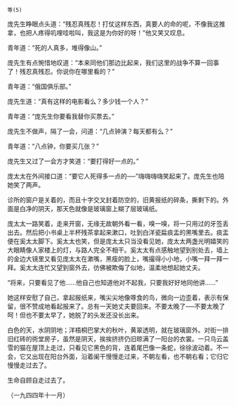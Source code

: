     等(5) 

   庞先生睁眼点头道：“残忍真残忍！打仗这样东西，真要人的命的呢，不像我这推拿，也把人疼得叽哩哇啦叫，我这是为你好的呀！”他又笑又叹息。

   青年道：“死的人真多，堆得像山。”

   庞先生有点惋惜地叹道：“本来同他们那边比起来，我们这里的战争不算一回事了！残忍真残忍。你说你在哪里看的？”

   青年道：“俄国俱乐部。”

   庞先生道：“真有这样的电影看么？多少钱一个人？”

   青年道：“庞先生你要看我替你买票去。”

   庞先生不做声，隔了一会，问道：“几点钟演？每天都有么？”

   青年道：“八点钟，你要买几张？”

   庞先生又过了一会方才笑道：“要打得好一点的。”

   庞太太在外间接口道：“要它人死得多一点的──”嗨嗨嗨嗨笑起来了。庞先生也陪她笑了两声。

   诊所的窗户是关着的，而且十字交叉封着防空的，旧黄报纸的碎条，撕剩下的。外面是白净的阴天，那天色就像是玻璃窗上糊了层玻璃纸。

   庞太太一路笑着，走来开窗，无缘无故朝外看一看，嗅一嗅，将一只用过的牙签丢出去。然后把小书桌上半杯残茶拿起来漱口，吐到白洋瓷扁痰盂的黑嘴里去。痰盂便在奚太太脚下。奚太太也笑，但是庞太太只当没看见她，庞太太两盏光明嬉笑的大眼睛像人家楼上的灯，与路人完全不相干。奚太太有点感触地望到别处去，墙上的金边大镜里又看见庞太太在漱嘴，黑瘦的脸上，嘴撮得小小地，小嘴一拜一拜一拜。奚太太连忙又望到窗外去，彷佛被欺侮了似地，温柔地想起她丈夫。

   “将来，只要看见了他……他自己也知道他对不起我，只要我好好地同他讲……”

   她这样安慰了自己，拿起报纸来，嘴尖尖地像啄食的鸟，微向一边歪着，表示有保留，很不赞成地看起报来了。总有一天她丈夫要回来。不要太晚了──不要太晚了呵！但也不要太早了，她脱了的头发还没长出来。

   白色的天，水阴阴地；洋梧桐巴掌大的秋叶，黄翠透明，就在玻璃窗外。对街一排旧红砖的衖堂房子，虽然是阴天，挨挨挤挤仍旧晾满了一阳台的衣裳。一只乌云盖雪的猫在屋顶上走过，只看见它黑色的背，连着尾巴像一条蛇，徐徐波动着。不一会，它又出现在阳台外面，沿着阑干慢慢走过来，不朝左看，也不朝右看；它归它慢慢走过去了。

   生命自顾自走过去了。

   （一九四四年十一月）

